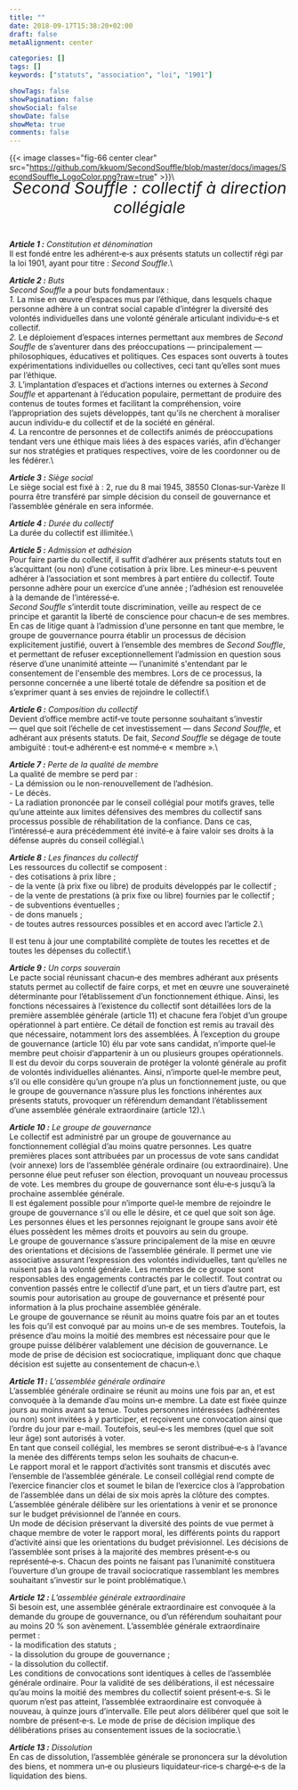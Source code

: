```yaml
---
title: ""
date: 2018-09-17T15:38:20+02:00
draft: false
metaAlignment: center

categories: []
tags: []
keywords: ["statuts", "association", "loi", "1901"]

showTags: false
showPagination: false
showSocial: false
showDate: false
showMeta: true
comments: false
---
```

{{< image classes="fig-66 center clear" src="https://github.com/kkuom/SecondSouffle/blob/master/docs/images/SecondSouffle_LogoColor.png?raw=true" >}}\
<div style="text-align:center;font-style:italic;margin:-20px 0 40px 0;font-size:1.8rem">Second&nbsp;Souffle&nbsp;: collectif à direction collégiale</div>

_**Article 1&nbsp;:**_ _Constitution et dénomination_\
Il est fondé entre les adhérent‑e‑s aux présents statuts un collectif régi par la loi 1901, ayant pour
titre&nbsp;: _Second Souffle_.\

_**Article 2&nbsp;:**_ _Buts_\
_Second Souffle_ a pour buts fondamentaux&nbsp;:\
_1._&nbsp;La mise en œuvre d’espaces mus par l’éthique, dans lesquels chaque personne adhère à un contrat social capable d’intégrer la diversité des volontés individuelles dans une volonté générale articulant individu‑e‑s et collectif.\
_2._&nbsp;Le déploiement d’espaces internes permettant aux membres de _Second Souffle_ de s’aventurer dans des préoccupations —&nbsp;principalement&nbsp;— philosophiques, éducatives et politiques. Ces espaces sont ouverts à toutes expérimentations individuelles ou collectives, ceci tant qu’elles sont mues par l’éthique.\
_3._&nbsp;L’implantation d’espaces et d’actions internes ou externes à _Second Souffle_ et appartenant à l’éducation populaire, permettant de produire des contenus de toutes formes et facilitant la compréhension, voire l’appropriation des sujets développés, tant qu’ils ne cherchent à moraliser aucun individu‑e du collectif et de la société en général.\
_4._&nbsp;La rencontre de personnes et de collectifs animés de préoccupations tendant vers une éthique mais liées à des espaces variés, afin d’échanger sur nos stratégies et pratiques respectives, voire de les coordonner ou de les fédérer.\

_**Article 3&nbsp;:**_ _Siège social_\
Le siège social est fixé à&nbsp;: 2, rue du 8 mai 1945, 38550 Clonas‑sur‑Varèze
Il pourra être transféré par simple décision du conseil de gouvernance et l’assemblée générale en
sera informée.

_**Article 4&nbsp;:**_ _Durée du collectif_\
La durée du collectif est illimitée.\

_**Article 5&nbsp;:**_ _Admission et adhésion_\
Pour faire partie du collectif, il suffit d’adhérer aux présents statuts tout en s’acquittant (ou non) d’une cotisation à prix libre. Les mineur‑e‑s peuvent adhérer à l’association et sont membres à part entière du collectif. Toute personne adhère pour un exercice d’une année&nbsp;; l’adhésion est renouvelée à la demande de l’intéressé‑e.\
_Second Souffle_ s’interdit toute discrimination, veille au respect de ce principe et garantit la liberté de conscience pour chacun‑e de ses membres. En cas de litige quant à l’admission d’une personne en tant que membre, le groupe de gouvernance pourra établir un processus de décision explicitement justifié, ouvert à l’ensemble des membres de _Second Souffle_, et permettant de refuser exceptionnellement l’admission en question sous réserve d’une unanimité atteinte —&nbsp;l’unanimité s'entendant par le consentement de l'ensemble des membres. Lors de ce processus, la personne concernée a une liberté totale de défendre sa position et de s’exprimer quant à ses envies de rejoindre le collectif.\

_**Article 6&nbsp;:**_ _Composition du collectif_\
Devient d’office membre actif‑ve toute personne souhaitant s’investir —&nbsp;quel que soit l’échelle de cet investissement&nbsp;— dans _Second Souffle_, et adhérant aux présents statuts. De fait, _Second Souffle_ se dégage de toute ambiguïté&nbsp;: tout‑e adhérent‑e est nommé‑e « membre ».\

_**Article 7&nbsp;:**_ _Perte de la qualité de membre_\
La qualité de membre se perd par&nbsp;:\
-&nbsp;La démission ou le non-renouvellement de l’adhésion.\
-&nbsp;Le décès.\
-&nbsp;La radiation prononcée par le conseil collégial pour motifs graves, telle qu’une atteinte aux limites défensives des membres du collectif sans processus possible de réhabilitation de la confiance. Dans ce cas, l’intéressé‑e aura précédemment été invité‑e à faire valoir ses droits à la défense auprès du conseil collégial.\

_**Article 8&nbsp;:**_ _Les finances du collectif_\
Les ressources du collectif se composent&nbsp;:\
-&nbsp;des cotisations à prix libre&nbsp;;\
-&nbsp;de la vente (à prix fixe ou libre) de produits développés par le collectif&nbsp;;\
-&nbsp;de la vente de prestations (à prix fixe ou libre) fournies par le collectif&nbsp;;\
-&nbsp;de subventions éventuelles&nbsp;;\
-&nbsp;de dons manuels&nbsp;;\
-&nbsp;de toutes autres ressources possibles et en accord avec l’article 2.\

Il est tenu à jour une comptabilité complète de toutes les recettes et de toutes les dépenses du collectif.\

_**Article 9&nbsp;:**_ _Un corps souverain_\
Le pacte social réunissant chacun‑e des membres adhérant aux présents statuts permet au collectif de faire corps, et met en œuvre une souveraineté déterminante pour l’établissement d’un fonctionnement éthique. Ainsi, les fonctions nécessaires à l’existence du collectif sont détaillées lors de la première assemblée générale (article 11) et chacune fera l’objet d’un groupe opérationnel à part entière. Ce détail de fonction est remis au travail dès que nécessaire, notamment lors des assemblées. À l’exception du groupe de gouvernance (article 10) élu par vote sans candidat, n’importe quel‑le membre peut choisir d’appartenir à un ou plusieurs groupes opérationnels.\
Il est du devoir du corps souverain de protéger la volonté générale au profit de volontés individuelles aliénantes. Ainsi, n’importe quel‑le membre peut, s’il ou elle considère qu’un groupe n’a plus un fonctionnement juste, ou que le groupe de gouvernance n’assure plus les fonctions inhérentes aux présents statuts, provoquer un référendum demandant l’établissement d’une assemblée générale extraordinaire (article 12).\

_**Article 10&nbsp;:**_ _Le groupe de gouvernance_\
Le collectif est administré par un groupe de gouvernance au fonctionnement collégial d’au moins quatre personnes. Les quatre premières places sont attribuées par un processus de vote sans candidat (voir annexe) lors de l’assemblée générale ordinaire (ou extraordinaire). Une personne élue peut refuser son élection, provoquant un nouveau processus de vote. Les membres du groupe de gouvernance sont élu‑e‑s jusqu’à la prochaine assemblée générale.\
Il est également possible pour n’importe quel‑le membre de rejoindre le groupe de gouvernance s’il ou elle le désire, et ce quel que soit son âge. Les personnes élues et les personnes rejoignant le groupe sans avoir été élues possèdent les mêmes droits et pouvoirs au sein du groupe.\
Le groupe de gouvernance s’assure principalement de la mise en œuvre des orientations et décisions de l’assemblée générale. Il permet une vie associative assurant l’expression des volontés individuelles, tant qu’elles ne nuisent pas à la volonté générale. Les membres de ce groupe sont responsables des engagements contractés par le collectif. Tout contrat ou convention passés entre le collectif d’une part, et un tiers d’autre part, est soumis pour autorisation au groupe de gouvernance et présenté pour information à la plus prochaine assemblée générale.\
Le groupe de gouvernance se réunit au moins quatre fois par an et toutes les fois qu’il est convoqué par au moins un‑e de ses membres. Toutefois, la présence d’au moins la moitié des membres est nécessaire pour que le groupe puisse délibérer valablement une décision de gouvernance. Le mode de prise de décision est sociocratique, impliquant donc que chaque décision est sujette au consentement de chacun‑e.\

_**Article 11&nbsp;:**_ _L’assemblée générale ordinaire_\
L’assemblée générale ordinaire se réunit au moins une fois par an, et est convoquée à la demande d’au moins un‑e membre. La date est fixée quinze jours au moins avant sa tenue. Toutes personnes intéressées (adhérentes ou non) sont invitées à y participer, et reçoivent une convocation ainsi que l’ordre du jour par e-mail. Toutefois, seul‑e‑s les membres (quel que soit leur âge) sont autorisés à voter.\
En tant que conseil collégial, les membres se seront distribué‑e‑s à l’avance la menée des différents temps selon les souhaits de chacun‑e.\
Le rapport moral et le rapport d’activités sont transmis et discutés avec l’ensemble de l’assemblée générale. Le conseil collégial rend compte de l’exercice financier clos et soumet le bilan de l’exercice clos à l’approbation de l’assemblée dans un délai de six mois après la clôture des comptes. L’assemblée générale délibère sur les orientations à venir et se prononce sur le budget prévisionnel de l’année en cours.\
Un mode de décision préservant la diversité des points de vue permet à chaque membre de voter le rapport moral, les différents points du rapport d’activité ainsi que les orientations du budget prévisionnel. Les décisions de l’assemblée sont prises à la majorité des membres présent‑e‑s ou représenté‑e‑s. Chacun des points ne faisant pas l’unanimité constituera l’ouverture d’un groupe de travail sociocratique rassemblant les membres souhaitant s’investir sur le point problématique.\

_**Article 12&nbsp;:**_ _L’assemblée générale extraordinaire_\
Si besoin est, une assemblée générale extraordinaire est convoquée à la demande du groupe de gouvernance, ou d’un référendum souhaitant pour au moins 20 % son avènement. L’assemblée générale extraordinaire permet&nbsp;:\
-&nbsp;la modification des statuts&nbsp;;\
-&nbsp;la dissolution du groupe de gouvernance&nbsp;;\
-&nbsp;la dissolution du collectif.\
Les conditions de convocations sont identiques à celles de l’assemblée générale ordinaire. Pour la validité de ses délibérations, il est nécessaire qu’au moins la moitié des membres du collectif soient présent‑e‑s. Si le quorum n’est pas atteint, l’assemblée extraordinaire est convoquée à nouveau, à quinze jours d’intervalle. Elle peut alors délibérer quel que soit le nombre de présent‑e‑s. Le mode de prise de décision implique des délibérations prises au consentement issues de la sociocratie.\

_**Article 13&nbsp;:**_ _Dissolution_\
En cas de dissolution, l’assemblée générale se prononcera sur la dévolution des biens, et nommera un‑e ou plusieurs liquidateur‑rice‑s chargé‑e‑s de la liquidation des biens.
